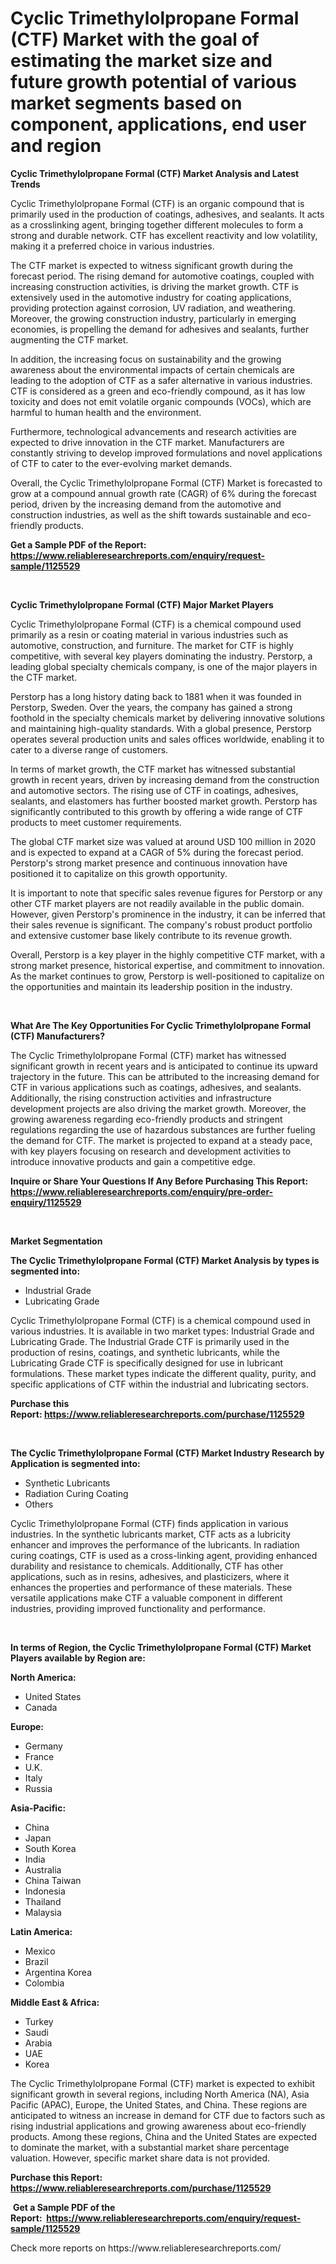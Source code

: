 <p><h1>Cyclic Trimethylolpropane Formal (CTF) Market with the goal of estimating the market size and future growth potential of various market segments based on component, applications, end user and region</h1></p><p><strong>Cyclic Trimethylolpropane Formal (CTF) Market Analysis and Latest Trends</strong></p>
<p><p>Cyclic Trimethylolpropane Formal (CTF) is an organic compound that is primarily used in the production of coatings, adhesives, and sealants. It acts as a crosslinking agent, bringing together different molecules to form a strong and durable network. CTF has excellent reactivity and low volatility, making it a preferred choice in various industries.</p><p>The CTF market is expected to witness significant growth during the forecast period. The rising demand for automotive coatings, coupled with increasing construction activities, is driving the market growth. CTF is extensively used in the automotive industry for coating applications, providing protection against corrosion, UV radiation, and weathering. Moreover, the growing construction industry, particularly in emerging economies, is propelling the demand for adhesives and sealants, further augmenting the CTF market.</p><p>In addition, the increasing focus on sustainability and the growing awareness about the environmental impacts of certain chemicals are leading to the adoption of CTF as a safer alternative in various industries. CTF is considered as a green and eco-friendly compound, as it has low toxicity and does not emit volatile organic compounds (VOCs), which are harmful to human health and the environment.</p><p>Furthermore, technological advancements and research activities are expected to drive innovation in the CTF market. Manufacturers are constantly striving to develop improved formulations and novel applications of CTF to cater to the ever-evolving market demands.</p><p>Overall, the Cyclic Trimethylolpropane Formal (CTF) Market is forecasted to grow at a compound annual growth rate (CAGR) of 6% during the forecast period, driven by the increasing demand from the automotive and construction industries, as well as the shift towards sustainable and eco-friendly products.</p></p>
<p><strong>Get a Sample PDF of the Report:&nbsp; <a href="https://www.reliableresearchreports.com/enquiry/request-sample/1125529">https://www.reliableresearchreports.com/enquiry/request-sample/1125529</a></strong></p>
<p>&nbsp;</p>
<p><strong>Cyclic Trimethylolpropane Formal (CTF) Major Market Players</strong></p>
<p><p>Cyclic Trimethylolpropane Formal (CTF) is a chemical compound used primarily as a resin or coating material in various industries such as automotive, construction, and furniture. The market for CTF is highly competitive, with several key players dominating the industry. Perstorp, a leading global specialty chemicals company, is one of the major players in the CTF market.</p><p>Perstorp has a long history dating back to 1881 when it was founded in Perstorp, Sweden. Over the years, the company has gained a strong foothold in the specialty chemicals market by delivering innovative solutions and maintaining high-quality standards. With a global presence, Perstorp operates several production units and sales offices worldwide, enabling it to cater to a diverse range of customers.</p><p>In terms of market growth, the CTF market has witnessed substantial growth in recent years, driven by increasing demand from the construction and automotive sectors. The rising use of CTF in coatings, adhesives, sealants, and elastomers has further boosted market growth. Perstorp has significantly contributed to this growth by offering a wide range of CTF products to meet customer requirements.</p><p>The global CTF market size was valued at around USD 100 million in 2020 and is expected to expand at a CAGR of 5% during the forecast period. Perstorp's strong market presence and continuous innovation have positioned it to capitalize on this growth opportunity.</p><p>It is important to note that specific sales revenue figures for Perstorp or any other CTF market players are not readily available in the public domain. However, given Perstorp's prominence in the industry, it can be inferred that their sales revenue is significant. The company's robust product portfolio and extensive customer base likely contribute to its revenue growth.</p><p>Overall, Perstorp is a key player in the highly competitive CTF market, with a strong market presence, historical expertise, and commitment to innovation. As the market continues to grow, Perstorp is well-positioned to capitalize on the opportunities and maintain its leadership position in the industry.</p></p>
<p>&nbsp;</p>
<p><strong>What Are The Key Opportunities For Cyclic Trimethylolpropane Formal (CTF) Manufacturers?</strong></p>
<p><p>The Cyclic Trimethylolpropane Formal (CTF) market has witnessed significant growth in recent years and is anticipated to continue its upward trajectory in the future. This can be attributed to the increasing demand for CTF in various applications such as coatings, adhesives, and sealants. Additionally, the rising construction activities and infrastructure development projects are also driving the market growth. Moreover, the growing awareness regarding eco-friendly products and stringent regulations regarding the use of hazardous substances are further fueling the demand for CTF. The market is projected to expand at a steady pace, with key players focusing on research and development activities to introduce innovative products and gain a competitive edge.</p></p>
<p><strong>Inquire or Share Your Questions If Any Before Purchasing This Report: <a href="https://www.reliableresearchreports.com/enquiry/pre-order-enquiry/1125529">https://www.reliableresearchreports.com/enquiry/pre-order-enquiry/1125529</a></strong></p>
<p>&nbsp;</p>
<p><strong>Market Segmentation</strong></p>
<p><strong>The Cyclic Trimethylolpropane Formal (CTF) Market Analysis by types is segmented into:</strong></p>
<p><ul><li>Industrial Grade</li><li>Lubricating Grade</li></ul></p>
<p><p>Cyclic Trimethylolpropane Formal (CTF) is a chemical compound used in various industries. It is available in two market types: Industrial Grade and Lubricating Grade. The Industrial Grade CTF is primarily used in the production of resins, coatings, and synthetic lubricants, while the Lubricating Grade CTF is specifically designed for use in lubricant formulations. These market types indicate the different quality, purity, and specific applications of CTF within the industrial and lubricating sectors.</p></p>
<p><strong>Purchase this Report:&nbsp;<a href="https://www.reliableresearchreports.com/purchase/1125529">https://www.reliableresearchreports.com/purchase/1125529</a></strong></p>
<p>&nbsp;</p>
<p><strong>The Cyclic Trimethylolpropane Formal (CTF) Market Industry Research by Application is segmented into:</strong></p>
<p><ul><li>Synthetic Lubricants</li><li>Radiation Curing Coating</li><li>Others</li></ul></p>
<p><p>Cyclic Trimethylolpropane Formal (CTF) finds application in various industries. In the synthetic lubricants market, CTF acts as a lubricity enhancer and improves the performance of the lubricants. In radiation curing coatings, CTF is used as a cross-linking agent, providing enhanced durability and resistance to chemicals. Additionally, CTF has other applications, such as in resins, adhesives, and plasticizers, where it enhances the properties and performance of these materials. These versatile applications make CTF a valuable component in different industries, providing improved functionality and performance.</p></p>
<p>&nbsp;</p>
<p><strong>In terms of Region, the Cyclic Trimethylolpropane Formal (CTF) Market Players available by Region are:</strong></p>
<p>
    <p> <strong> North America: </strong>
        <ul>
            <li>United States</li>
            <li>Canada</li>
        </ul>
        </p> 
    <p> <strong> Europe: </strong>
        <ul>
            <li>Germany</li>
            <li>France</li>
            <li>U.K.</li>
            <li>Italy</li>
            <li>Russia</li>
        </ul>
        </p> 
    <p> <strong> Asia-Pacific: </strong>
        <ul>
            <li>China</li>
            <li>Japan</li>
            <li>South Korea</li>
            <li>India</li>
            <li>Australia</li>
            <li>China Taiwan</li>
            <li>Indonesia</li>
            <li>Thailand</li>
            <li>Malaysia</li>
        </ul>
        </p> 
    <p> <strong> Latin America: </strong>
        <ul>
            <li>Mexico</li>
            <li>Brazil</li>
            <li>Argentina Korea</li>
            <li>Colombia</li>
        </ul>
        </p> 
    <p> <strong> Middle East & Africa: </strong>
        <ul>
            <li>Turkey</li>
            <li>Saudi</li>
            <li>Arabia</li>
            <li>UAE</li>
            <li>Korea</li>
        </ul>
    </p>
    </p>
<p><p>The Cyclic Trimethylolpropane Formal (CTF) market is expected to exhibit significant growth in several regions, including North America (NA), Asia Pacific (APAC), Europe, the United States, and China. These regions are anticipated to witness an increase in demand for CTF due to factors such as rising industrial applications and growing awareness about eco-friendly products. Among these regions, China and the United States are expected to dominate the market, with a substantial market share percentage valuation. However, specific market share data is not provided.</p></p>
<p><strong>Purchase this Report: <a href="https://www.reliableresearchreports.com/purchase/1125529">https://www.reliableresearchreports.com/purchase/1125529</a></strong></p>
<p>&nbsp;<strong>Get a Sample PDF of the Report:&nbsp;&nbsp;<a href="https://www.reliableresearchreports.com/enquiry/request-sample/1125529">https://www.reliableresearchreports.com/enquiry/request-sample/1125529</a></strong></p>
<p><strong></strong></p>
<p>Check more reports on https://www.reliableresearchreports.com/</p>